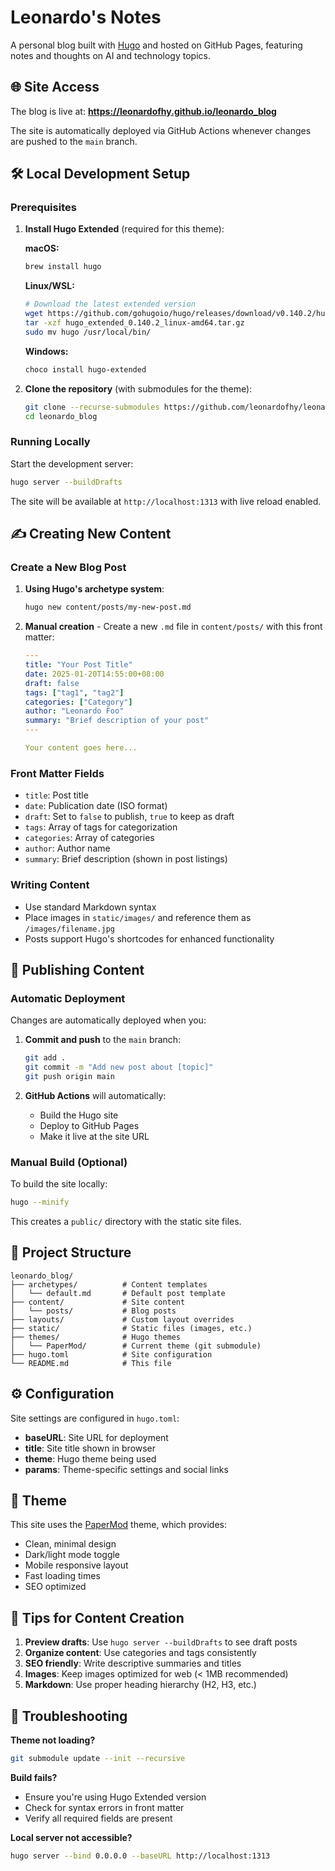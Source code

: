 # Leonardo's Notes

A personal blog built with [Hugo](https://gohugo.io/) and hosted on GitHub Pages, featuring notes and thoughts on AI and technology topics.

## 🌐 Site Access

The blog is live at: **https://leonardofhy.github.io/leonardo_blog**

The site is automatically deployed via GitHub Actions whenever changes are pushed to the `main` branch.

## 🛠️ Local Development Setup

### Prerequisites

1. **Install Hugo Extended** (required for this theme):
   
   **macOS:**
   ```bash
   brew install hugo
   ```
   
   **Linux/WSL:**
   ```bash
   # Download the latest extended version
   wget https://github.com/gohugoio/hugo/releases/download/v0.140.2/hugo_extended_0.140.2_linux-amd64.tar.gz
   tar -xzf hugo_extended_0.140.2_linux-amd64.tar.gz
   sudo mv hugo /usr/local/bin/
   ```
   
   **Windows:**
   ```bash
   choco install hugo-extended
   ```

2. **Clone the repository** (with submodules for the theme):
   ```bash
   git clone --recurse-submodules https://github.com/leonardofhy/leonardo_blog.git
   cd leonardo_blog
   ```

### Running Locally

Start the development server:
```bash
hugo server --buildDrafts
```

The site will be available at `http://localhost:1313` with live reload enabled.

## ✍️ Creating New Content

### Create a New Blog Post

1. **Using Hugo's archetype system**:
   ```bash
   hugo new content/posts/my-new-post.md
   ```

2. **Manual creation** - Create a new `.md` file in `content/posts/` with this front matter:
   ```yaml
   ---
   title: "Your Post Title"
   date: 2025-01-20T14:55:00+08:00
   draft: false
   tags: ["tag1", "tag2"]
   categories: ["Category"]
   author: "Leonardo Foo"
   summary: "Brief description of your post"
   ---
   
   Your content goes here...
   ```

### Front Matter Fields

- `title`: Post title
- `date`: Publication date (ISO format)
- `draft`: Set to `false` to publish, `true` to keep as draft
- `tags`: Array of tags for categorization
- `categories`: Array of categories
- `author`: Author name
- `summary`: Brief description (shown in post listings)

### Writing Content

- Use standard Markdown syntax
- Place images in `static/images/` and reference them as `/images/filename.jpg`
- Posts support Hugo's shortcodes for enhanced functionality

## 🚀 Publishing Content

### Automatic Deployment

Changes are automatically deployed when you:

1. **Commit and push** to the `main` branch:
   ```bash
   git add .
   git commit -m "Add new post about [topic]"
   git push origin main
   ```

2. **GitHub Actions** will automatically:
   - Build the Hugo site
   - Deploy to GitHub Pages
   - Make it live at the site URL

### Manual Build (Optional)

To build the site locally:
```bash
hugo --minify
```

This creates a `public/` directory with the static site files.

## 📁 Project Structure

```
leonardo_blog/
├── archetypes/          # Content templates
│   └── default.md       # Default post template
├── content/             # Site content
│   └── posts/           # Blog posts
├── layouts/             # Custom layout overrides
├── static/              # Static files (images, etc.)
├── themes/              # Hugo themes
│   └── PaperMod/        # Current theme (git submodule)
├── hugo.toml            # Site configuration
└── README.md            # This file
```

## ⚙️ Configuration

Site settings are configured in `hugo.toml`:

- **baseURL**: Site URL for deployment
- **title**: Site title shown in browser
- **theme**: Hugo theme being used
- **params**: Theme-specific settings and social links

## 🎨 Theme

This site uses the [PaperMod](https://github.com/adityatelange/hugo-PaperMod) theme, which provides:

- Clean, minimal design
- Dark/light mode toggle
- Mobile responsive layout
- Fast loading times
- SEO optimized

## 📝 Tips for Content Creation

1. **Preview drafts**: Use `hugo server --buildDrafts` to see draft posts
2. **Organize content**: Use categories and tags consistently
3. **SEO friendly**: Write descriptive summaries and titles
4. **Images**: Keep images optimized for web (< 1MB recommended)
5. **Markdown**: Use proper heading hierarchy (H2, H3, etc.)

## 🔧 Troubleshooting

**Theme not loading?**
```bash
git submodule update --init --recursive
```

**Build fails?**
- Ensure you're using Hugo Extended version
- Check for syntax errors in front matter
- Verify all required fields are present

**Local server not accessible?**
```bash
hugo server --bind 0.0.0.0 --baseURL http://localhost:1313
```